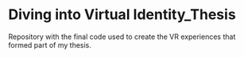 # Diving into Virtual Identity_Thesis
 Repository with the final code used to create the VR experiences that formed part of my thesis.
